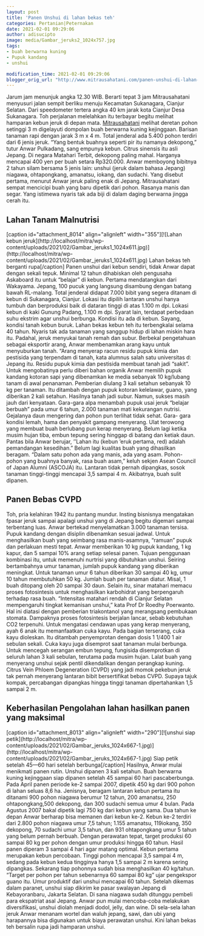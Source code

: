 ```yaml
---
layout: post
title: 'Panen Unshui di lahan bekas teh'
categories: Pertanian|Peternakan
date: 2021-02-01 09:29:06
author: adisucipto
image: media/Gambar_jeruks2_1024x757.jpg
tags:
- buah berwarna kuning
- Pupuk kandang
- unshui

modification_time: 2021-02-01 09:29:06
blogger_orig_url: "http://www.mitrausahatani.com/panen-unshui-di-lahan-bekas-teh.html"
---
```


Jarum jam menunjuk angka 12.30 WIB. Berarti tepat 3 jam Mitrausahatani
menyusuri jalan sempit berliku menuju Kecamatan Sukanagara, Cianjur Selatan.
Dari speedometer tertera angka 40 km jarak kota Cianjur Desa Sukanagara. Toh
perjalanan melelahkan itu terbayar begitu melihat hamparan kebun jeruk di
depan mata. [Mitrausahatani](https://www.mitrausahatani.com) melihat deretan pohon
setinggi 3 m digelayuti dompolan buah berwarna kuning kejinggaan. Barisan
tanaman rapi dengan jarak 3 m x 4 m. Total jenderal ada 5.400 pohon terdiri
dari 6 jenis jeruk. “Yang bentuk buahnya seperti pir itu namanya dekopong,”
tutur Anwar Pulkadang, sang empunya kebun. Citrus sinensis itu asli Jepang. Di
negara Matahari Terbit, dekopong paling mahal. Harganya mencapai 400 yen per
buah setara Rp320.000. Anwar memboyong bibitnya 2 tahun silam bersama 5 jenis
lain: unshui (jeruk dalam bahasa Jepang) niagawa, ohtapongkang, amanatsu,
iokang, dan sudachi. Yang disebut pertama, menurut Anwar jeruk paling enak di
Jepang. Mitrausahatani sempat mencicipi buah yang baru dipetik dari pohon.
Rasanya manis dan segar. Yang istimewa nyaris tak ada biji di dalam daging
berwarna jingga cerah itu.

## Lahan Tanam Malnutrisi

[caption id="attachment_8014" align="alignleft" width="355"][![Lahan kebun
jeruk](http://localhost/mitra/wp-
content/uploads/2021/02/Gambar_jeruks1_1024x611.jpg)](http://localhost/mitra/wp-
content/uploads/2021/02/Gambar_jeruks1_1024x611.jpg) Lahan bekas teh berganti
rupa[/caption] Panen unshui dari kebun sendiri, tidak Anwar dapat dengan
sekali tepuk. Minimal 12 tahun dihabiskan oleh pengusaha Askaboard itu untuk
“belajar” di kebun. Pertama mendatangkan dari Wakayama. Jepang, 100 pucuk yang
langsung disambung dengan batang bawah RL-malang. Total jenderal didapat 7.000
bibit yang segera ditanam di kebun di Sukanagara, Cianjur. Lokasi itu dipilih
lantaran unshui hanya tumbuh dan berproduksi baik di dataran tinggi di atas
1.100 m dpi. Lokasi kebun di kaki Gunung Padang, 1.100 m dpi. Syarat lain,
terdapat perbedaan suhu ekstrim agar unshui berbunga. Kondisi itu ada di
kebun. Sayang, kondisi tanah kebun buruk. Lahan bekas kebun teh itu
terbengkalai selama 40 tahun. Nyaris tak ada tanaman yang sanggup hidup di
lahan miskin hara itu. Padahal, jeruk menyukai tanah remah dan subur. Berbekal
pengetahuan sebagai eksportir arang, Anwar membenamkan arang kayu untuk
menyuburkan tanah. “Arang menyerap racun residu pupuk kimia dan pestisida yang
terpendam di tanah, kata alumnus salah satu universitas d: Jepang itu. Residu
pupuk kimia dan pestisida membuat tanah jadi “sakit”. Untuk mengobatinya perlu
diberi bahan organik Anwar memilih pupuk kandang kotoran sapi yang dibenamkan
ke media sebanyak 10 kg/lubang tanam di awal penanaman. Pemberian diulang 3
kali setahun sebanyak 10 kg per tanaman. Itu ditambah dengan pupuk kotoran
kelelawar, guano, yang diberikan 2 kali setahun. Hasilnya tanah jadi subur.
Namun, sukses masih jauh dari kenyataan. Gara-gara alpa menambah pupuk usai
jeruk “belajar berbuah” pada umur 6 tahun, 2.000 tanaman mati kekurangan
nutrisi. Gejalanya daun mengering dan pohon pun terlihat tidak sehat. Gara-
gara kondisi lemah, hama dan penyakit gampang menyerang. Ulat terowong yang
membuat buah berlubang pun kerap menyerang. Belum lagi ketika musim hujan
tiba, embun tepung sering hinggap di batang dan ketiak daun. Pantas bila Anwar
berujar, ’’Lahan itu (kebun ’eruk pertama, red) adalah pemandangan kesedihan.”
Belum lagi kualitas buah yang dihasilkan beragam. “Dalam satu pohon ada yang
manis, ada yang asam. Pohon-pohon yang buahnya banyak, rasa buah asam,” keluh
sekjen Asean Council of Japan Alumni (ASCOJA) itu. Lantaran tidak pernah
dipangkas, sosok tanaman tinggi-tinggi mencapai 3,5 sampai 4 m. Akibatnya,
buah sulit dipanen.

## Panen Bebas CVPD

Toh, pria kelahiran 1942 itu pantang mundur. Insting bisnisnya mengatakan
fpasar jeruk sampai apalagi unshui yang di Jepang begitu digemari sampai
terbentang luas. Anwar bertekad menyelamatkan 3.000 tanaman tersisa. Pupuk
kandang dengan disiplin dibenamkan sesuai jadwal. Untuk menghasilkan buah yang
seimbang rasa manis-asamnya, “ramuan” pupuk dan perlakuan mesti tepat. Anwar
memberikan 10 kg pupuk kandang, 1 kg kapur, dan 5 sampai 10% arang setiap
selesai panen. Tujuan penggunaan kombinasi itu, untuk memenuhi nurtrisi yang
dibutuhkan unshui. Seiring bertambahnya umur tanaman, jumlah pupuk kandang
yang diberikan meningkat. Untuk tanaman umur 6 tahun diberikan 30 sampai 40
kg, umur 10 tahun membutuhkan 50 kg. Jumlah buah per tanaman diatur. Misal, 1
buah ditopang oleh 20 sampai 30 daun. Selain itu, sinar matahari memacu proses
fotosintesis untuk menghasilkan karbohidrat yang berpengaruh terhadap rasa
buah. “Intensitas matahari rendah di Cianjur Selatan mempengaruhi tingkat
kemanisan unshui,” kata Prof Dr Roedhy Poerwanto. Hal ini diatasi dengan
pemberian triakontanol yang merangsang pembukaan stomata. Dampaknya proses
fotosintesis berjalan lancar, sebab kebutuhan CO2 terpenuhi. Untuk mengatasi
cendawan upas yang kerap menyerang, ayah 6 anak itu memanfaatkan cuka kayu.
Pada bagian terserang, cuka kayu dioleskan. Itu ditambah penyemprotan dengan
dosis 1 1/400 1 air sebulan sekali. Cuka kayu juga disemprot saat tanaman
mulai berbunga. Untuk mencegah serangan embun tepung, fungisida disemprotkan
di seluruh lahan 3 kali sebulan, terutama pada musim hujan. Lalat buah yang
menyerang unshui sejak pentil dikendalikan dengan perangkap kuning. Citrus
Vein Phloem Degeneration (CVPD) yang jadi momok pekebun jeruk tak pernah
menyerang lantaran bibit bersertifikat bebas CVPD. Supaya tajuk kompak,
percabangan dipangkas hingga tinggi tanaman dipertahankan 1,5 sampai 2 m.

## Keberhasilan Pengolahan lahan hasilkan panen yang maksimal

[caption id="attachment_8013" align="alignleft" width="290"][![unshui siap
petik](http://localhost/mitra/wp-
content/uploads/2021/02/Gambar_jeruks_1024x667-1.jpg)](http://localhost/mitra/wp-
content/uploads/2021/02/Gambar_jeruks_1024x667-1.jpg) Siap petik setelah 45—60
hari setelah berbunga[/caption] Hasilnya, Anwar mulai menikmati panen rutin.
Unshui dipanen 3 kali setahun. Buah berwarna kuning kejinggaan siap dipanen
setelah 45 sampai 60 hari pascaberbunga. Pada April panen periode ke-2 sampai
2007, dipetik 450 kg dari 900 pohon di lahan seluas 8,6 ha. Jenisnya, beragam
lantaran kebun pertama itu ditanami 900 pohon niagawa berumur 12 tahun, 200
amanatsu, 250 ohtapongkang,500 dekopong, dan 300 sudachi semua umur 4 bulan.
Pada Agustus 2007 bakal dipetik lagi 750 kg dari kebun yang sama. Dua tahun ke
depan Anwar berharap bisa memanen dari kebun ke-2. Kebun ke-2 terdiri dari
2.800 pohon niagawa umur 7,5 tahun; 1.155 amanatsu, 119iokang, 350 dekopong,
70 sudachi umur 3,5 tahun, dan 931 ohtapongkang umur 5 tahun yang belum pernah
berbuah. Dengan perawatan tepat, target produksi 60 sampai 80 kg per pohon
dengan umur produksi hingga 60 tahun. Hasil panen diperam 3 sampai 4 hari agar
matang optimal. Kebun pertama merupakan kebun percobaan. Tinggi pohon mencapai
3,5 sampai 4 m, sedang pada kebun kedua tingginya hanya 1,5 sampai 2 m karena
sering dipangkas. Sekarang tiap pohonnya sudah bisa menghasilkan 40 kg/tahun.
“Target per pohon per tahun sebenarnya 60 sampai 80 kg” ujar pengekspor guano
itu. Umur produktif dari unshui mencapai 60 tahun. Setelah dikemas dalam
paranet, unshui siap dikirim ke pasar swalayan Jepang di Kebayoranbaru,
Jakarta Selatan. Di sana niagawa sudah ditunggu pembeli para ekspatriat asal
Jepang. Anwar pun mulai mencoba-coba melakukan diversifikasi, unshui diolah
menjadi dodol, jelly, dan wine. Di sela-sela lahan jeruk Anwar menanam wortel
dan waluh jepang, sawi, dan ubi yang harapannya bisa digunakan untuk biaya
perawatan unshui. Kini lahan bekas teh bersalin rupa jadi hamparan unshui.


